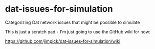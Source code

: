 # dat-issues-for-simulation
Categorizing Dat network issues that might be possible to simulate

This is just a scratch pad - I'm just going to use the GitHub wiki for now:

https://github.com/jimpick/dat-issues-for-simulation/wiki
